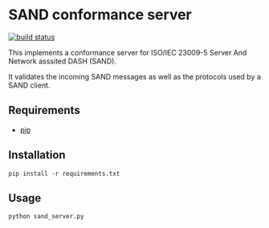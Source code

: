 # SAND conformance server

[![build status](https://gitlab.com/MPEG_SAND/SAND_server/badges/master/build.svg)](https://gitlab.com/MPEG_SAND/SAND_server/commits/master)

This implements a conformance server for ISO/IEC 23009-5 Server And Network
asssited DASH (SAND).

It validates the incoming SAND messages as well as the protocols used by
a SAND client.

## Requirements

- [pip](https://pip.pypa.io/en/stable/)

## Installation

```pip install -r requirements.txt```

## Usage

```python sand_server.py```
